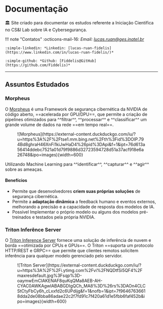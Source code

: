 # Documentação

:classical_building: Site criado para documentar os estudos referente a Iniciação Cientifica no CS&I Lab sobre IA e Cybersegurança.

!!! note "Contatos"
    :octicons-mail-16: *Email: [lucas.ruan@ges.inatel.br](mailto:lucas.ruan@ges.inatel.br)*

    :simple-linkedin: *Linkedin: [lucas-ruan-fidelis](https://www.linkedin.com/in/lucas-ruan-fidelis/)*

    :simple-github: *Github: [Fiddelis@GitHub](https://github.com/Fiddelis)*

---

## Assuntos Estudados

### Morpheus

O [Morpheus](https://developer.nvidia.com/morpheus-cybersecurity) é uma Framework de segurança cibernética da NVIDIA de código aberto, ==acelerada por GPU/DPU==, que permite a criação de pipelines otimizados para ^^filtrar^^, ^^processar^^ e ^^classificar^^ um grande volume de dados na rede ==em tempo real==.

<figure markdown="span">
    ![Morpheus](https://external-content.duckduckgo.com/iu/?u=https%3A%2F%2Ftse1.mm.bing.net%2Fth%3Fid%3DOIP.794Bd8ghraH46XnFi1kiJwHaD4%26pid%3DApi&f=1&ipt=76d613a56414ddebc7521a01d79f9886d32723594728d51a37acf918e6a26748&ipo=images){width=600}
</figure>

Utilizando Machine Learning para ^^identificar^^, ^^capturar^^ e ^^agir^^ sobre as ameaças.

#### Benefícios

- Permite que desenvolvedores **criem suas próprias soluções** de segurança cibernética.
- Permite a **adaptação dinâmica** a feedback humano e eventos externos, melhorando a precisão e a capacidade de resposta dos modelos de IA.
- Possível Implementar o próprio modelo ou alguns dos modelos pré-treinados e testados pela própria NVIDIA.

### Triton Inferênce Server

O [Triton Inference Server](https://developer.nvidia.com/triton-inference-server) fornece uma solução de inferência de nuvem e borda ==otimizada por CPUs e GPUs==. O Triton ==suporta um protocolo HTTP/REST e GRPC== que permite que clientes remotos solicitem inferência para qualquer modelo gerenciado pelo servidor.

<figure markdown="span">
    ![Triton Server](https://external-content.duckduckgo.com/iu/?u=https%3A%2F%2Fi.ytimg.com%2Fvi%2FNQDtfSi5QF4%2Fmaxresdefault.jpg%3Fsqp%3D-oaymwEmCIAKENAF8quKqQMa8AEB-AH-CYAC0AWKAgwIABABGDIgQCh_MA8%3D%26rs%3DAOn4CLCStCtyFbCy6h_cLxxfd2c6UPdijg&f=1&nofb=1&ipt=7f96467636618dda2de08bba86adae22c2f7fd91c7f420a61d1e5fbb6faf452b&ipo=images){width=600}
</figure>